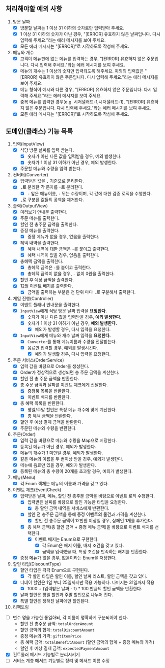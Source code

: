 ## 처리해야할 예외 사항

1. 방문 날짜
    - [x] 방문할 날짜는 1 이상 31 이하의 숫자로만 입력받아 주세요.
    - [x] 1 이상 31 이하의 숫자가 아닌 경우, "[ERROR] 유효하지 않은 날짜입니다. 다시 입력해 주세요."라는 에러 메시지를 보여 주세요.
    - [x] 모든 에러 메시지는 "[ERROR]"로 시작하도록 작성해 주세요.
2. 메뉴와 개수
    - [x] 고객이 메뉴판에 없는 메뉴를 입력하는 경우, "[ERROR] 유효하지 않은 주문입니다. 다시 입력해 주세요."라는 에러 메시지를 보여 주세요.
    - [x] 메뉴의 개수는 1 이상의 숫자만 입력되도록 해주세요. 이외의 입력값은 "[ERROR] 유효하지 않은 주문입니다. 다시 입력해 주세요."라는 에러 메시지를 보여 주세요.
    - [x] 메뉴 형식이 예시와 다른 경우, "[ERROR] 유효하지 않은 주문입니다. 다시 입력해 주세요."라는 에러 메시지를 보여 주세요.
    - [x] 중복 메뉴를 입력한 경우(e.g. 시저샐러드-1,시저샐러드-1), "[ERROR] 유효하지 않은 주문입니다. 다시 입력해 주세요."라는 에러 메시지를 보여 주세요.
    - [x] 모든 에러 메시지는 "[ERROR]"로 시작하도록 작성해 주세요.

## 도메인(클래스) 기능 목록

1. 입력(InputView)
    - [x] 식당 방문 날짜를 입력 받는다.
        - [x] 숫자가 아닌 다른 값을 입력받을 경우, 예외 발생한다.
        - [x] 숫자가 1 이상 31 이하가 아닌 경우, 예외 발생한다.
    - [x] 주문할 메뉴와 수량을 입력 받는다.
2. 컨버터(Converter)
    - [x] 입력받은 값을 `,` 기준으로 분리한다.
    - [x] `,`로 분리한 각 문자를 `-`로 분리한다.
      - [x] `-` 앞은 메뉴이름, `-` 뒤는 수량이며, 각 값에 대한 검증 로직을 수행한다.
    - [x] `,`로 구분된 값들의 공백을 제거한다.
3. 출력(OutputView)
    - [x] 미리보기 안내문 출력한다.
    - [x] 주문 메뉴를 출력한다.
    - [x] 할인 전 총주문 금액을 출력한다.
    - [x] 증정 메뉴를 출력한다.
        - [x] 증정 메뉴가 없을 경우, 없음을 출력한다.
    - [x] 혜택 내역을 출력한다.
        - [x] 혜택 내역에 대한 금액은 `-`를 붙이고 출력한다.
        - [x] 혜택 내역이 없을 경우, 없음을 출력한다.
    - [x] 총혜택 금액을 출력한다.
        - [x] 총혜택 금액은 `-`를 붙이고 출력한다.
        - [x] 총혜택 금액이 없을 경우, `-` 없이 0원을 출력한다.
    - [x] 할인 후 예상 금액을 출력한다.
    - [x] 12월 이벤트 배지를 출력한다.
        - [x] 금액을 출력하는 부분은 천 단위 마다 `,`로 구분해서 출력한다.
4. 게임 진행(Controller)
    - [x] 이벤트 플래너 안내문을 출력한다.
    - [x] `InputView`에게 식당 방문 날짜 입력을 **요청한다.**
        - [x] 숫자가 아닌 다른 값을 입력받을 경우, **예외 발생한다.**
        - [x] 숫자가 1 이상 31 이하가 아닌 경우, **예외 발생한다.**
            - [x] 예외가 발생할 경우, 다시 입력을 요청한다.
    - [x] `InputView`에게 메뉴와 개수 날짜 입력을 **요청한다.**
        - [x] `Converter`를 통해 메뉴이름과 수량을 전달받는다.
        - [x] 음료만 입력할 경우, 예외를 발생시킨다.
            - [x] 예외가 발생할 경우, 다시 입력을 요청한다.
5. 주문 서비스(OrderService)
    - [x] 입력 값을 바탕으로 Order를 생성한다.
    - [x] Order가 정상적으로 생성되면 총 주문 금액을 계산한다.
    - [x] 할인 전 총 주문 금액을 반환한다.
    - [x] 총 주문 금액과 날짜를 이벤트 체크에게 전달한다.
        - [x] 증점품 목록을 반환한다.
        - [x] 이벤트 배지를 반환한다.
    - [x] 총 혜택 목록을 반환한다.
        - [x] 평일/주말 할인은 특정 메뉴 개수에 맞게 계산한다.
        - [x] 총 혜택 금액을 반환한다.
    - [x] 할인 후 예상 결제 금액을 반환한다.
    - [x] 주문된 메뉴와 수량을 반환한다.
6. 주문(Order)
    - [x] 입력 값을 바탕으로 메뉴와 수량을 Map으로 저장한다.
    - [x] 등록된 메뉴가 아닌 경우, 예외가 발생한다.
    - [x] 메뉴의 개수가 1 미만일 경우, 예외가 발생한다.
    - [x] 같은 메뉴의 이름을 두 번이상 받을 경우, 예외가 발생한다.
    - [x] 메뉴에 음료만 있을 경우, 예외가 발생한다.
    - [x] 등록된 메뉴의 총 수량이 20개를 초과할 경우, 예외가 발생한다.
7. 메뉴(Menu)
    - [x] 각 Enum 객체는 메뉴의 이름과 가격을 갖고 있다.
8. 이벤트 체크(EventCheck)
    - [x] 입력받은 날짜, 메뉴, 할인 전 총주문 금액을 바탕으로 이벤트 로직 수행한다.
        - [x] 입력받은 날짜를 바탕으로 할인 가능한 타입을 요청한다.
            - [x] 총 할인 금액 내역을 서비스에게 반환한다.
        - [x] 할인 전 총주문 금액을 통해 증정 이벤트의 물건과 가격을 계산한다.
            - [x] 할인 전 총주문 금액이 12만원 이상일 경우, 샴페인 1개를 추가한다.
        - [x] 총 혜택 금액(총 할인 금액 + 증정 메뉴 금액)을 바탕으로 이벤트 배지를 선택한다.
            - [x] 이벤트 배지는 Enum으로 구현한다.
                - [x] 각 Enum은 배지 이름, 배지 조건을 갖고 있다.
                - [x] 금액을 입력했을 때, 특정 조건을 만족하는 배지를 반환한다.
    - [x] 증정 메뉴가 없을 경우, 없음이라는 Enum을 저장한다.
9. 할인 타입(DiscountType)
    - [x] 할인 타입은 각각 Enum으로 구현된다.
        - [x] 각 할인 타입은 할인 이름, 할인 날짜 리스트, 할인 금액을 갖고 있다.
    - [x] 디데이 할인은 1일 부터 25일까지만 적용 가능하다. 나머지는 31일까지 적용
        - [x] 1000 + (입력받은 날짜 - 1) * 100 만큼의 할인 금액을 반환한다.
    - [x] 날짜 할인은 평일 할인과 주말 할인으로 나누어 진다.
    - [x] 특별 할인은 정해진 날짜에만 할인된다.
10. 리팩토링
- [ ] 변수 명을 가능한 통일하되, 각 이름이 명확하게 구분되어야 한다.
    - 할인 전 총주문 금액: `totalOrderAmount`
    - 할인 금액의 합계: `totalDiscountAmount`
    - 증정 메뉴의 가격: `giftItemPrice`
    - 총 혜택 금액: `totalBenefitAmount` (할인 금액의 합계 + 증정 메뉴의 가격)
    - 할인 후 예상 결제 금액: `expectedPaymentAmount`
- [x] 컨트롤러 메서드 기능별로 분리시키기
- [ ] 서비스 계층 메서드 기능별로 정리 및 메서드 이름 수정
